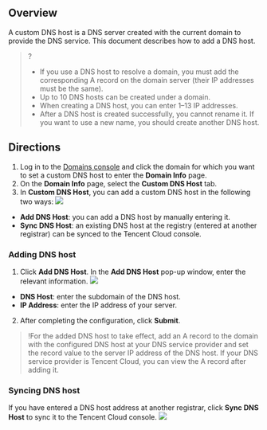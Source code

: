 ﻿
## Overview
A custom DNS host is a DNS server created with the current domain to provide the DNS service. This document describes how to add a DNS host.

>?
>- If you use a DNS host to resolve a domain, you must add the corresponding A record on the domain server (their IP addresses must be the same).
>- Up to 10 DNS hosts can be created under a domain.
>- When creating a DNS host, you can enter 1–13 IP addresses.
>- After a DNS host is created successfully, you cannot rename it. If you want to use a new name, you should create another DNS host.


## Directions
1. Log in to the [Domains console](https://console.cloud.tencent.com/domain) and click the domain for which you want to set a custom DNS host to enter the **Domain Info** page.
2. On the **Domain Info** page, select the **Custom DNS Host** tab.
3. In **Custom DNS Host**, you can add a custom DNS host in the following two ways:
![](https://main.qcloudimg.com/raw/c6ac5a3090919bd81c9d0dfef4719cf9.png)
 - **Add DNS Host**: you can add a DNS host by manually entering it.
 - **Sync DNS Host**: an existing DNS host at the registry (entered at another registrar) can be synced to the Tencent Cloud console.

### Adding DNS host
1. Click **Add DNS Host**. In the **Add DNS Host** pop-up window, enter the relevant information.
![](https://main.qcloudimg.com/raw/7e73f40ef884485831b46a0a7cfdaaa2.png)
 - **DNS Host**: enter the subdomain of the DNS host.
 - **IP Address**: enter the IP address of your server.
2. After completing the configuration, click **Submit**.
>!For the added DNS host to take effect, add an A record to the domain with the configured DNS host at your DNS service provider and set the record value to the server IP address of the DNS host. If your DNS service provider is Tencent Cloud, you can view the A record after adding it.

### Syncing DNS host
If you have entered a DNS host address at another registrar, click **Sync DNS Host** to sync it to the Tencent Cloud console.
![](https://main.qcloudimg.com/raw/a0fea451386a96eaf5916cc445b935c7.png)

